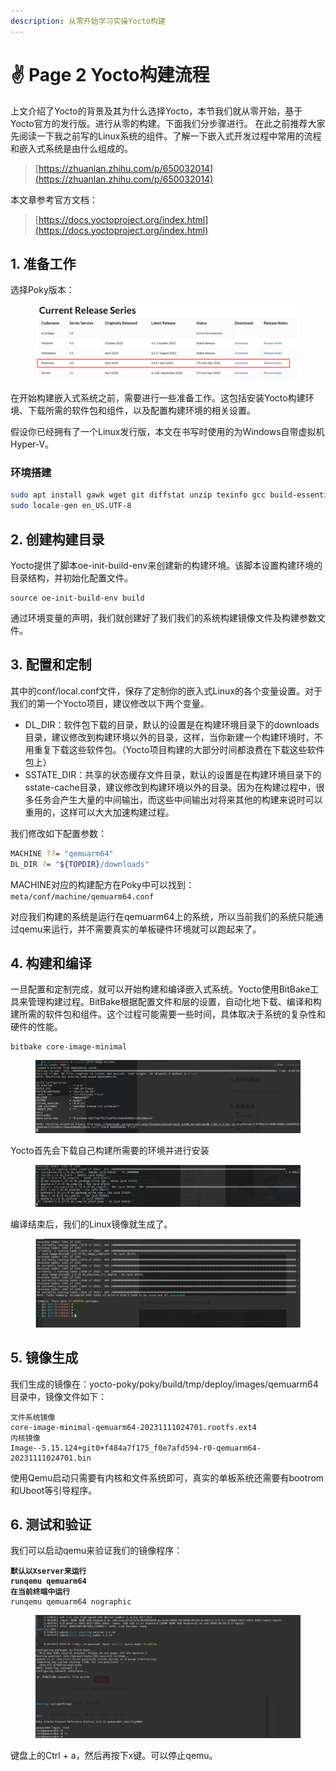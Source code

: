 ```yaml
---
description: 从零开始学习实操Yocto构建
---
```


# ✌ Page 2 Yocto构建流程

上文介绍了Yocto的背景及其为什么选择Yocto，本节我们就从零开始，基于Yocto官方的发行版。进行从零的构建。下面我们分步骤进行。 在此之前推荐大家先阅读一下我之前写的Linux系统的组件。了解一下嵌入式开发过程中常用的流程和嵌入式系统是由什么组成的。

> [https://zhuanlan.zhihu.com/p/650032014](https://zhuanlan.zhihu.com/p/650032014)

本文章参考官方文档：

> [https://docs.yoctoproject.org/index.html](https://docs.yoctoproject.org/index.html)

## 1. 准备工作

选择Poky版本：

<figure><img src="../../.gitbook/assets/image (1).png" alt=""><figcaption></figcaption></figure>

在开始构建嵌入式系统之前，需要进行一些准备工作。这包括安装Yocto构建环境、下载所需的软件包和组件，以及配置构建环境的相关设置。

假设你已经拥有了一个Linux发行版，本文在书写时使用的为Windows自带虚拟机 Hyper-V。

### 环境搭建

```sh
sudo apt install gawk wget git diffstat unzip texinfo gcc build-essential chrpath socat cpio python3 python3-pip python3-pexpect xz-utils debianutils iputils-ping python3-git python3-jinja2 libegl1-mesa libsdl1.2-dev python3-subunit mesa-common-dev zstd liblz4-tool file locales libacl1
sudo locale-gen en_US.UTF-8
```

## 2. 创建构建目录

Yocto提供了脚本oe-init-build-env来创建新的构建环境。该脚本设置构建环境的目录结构，并初始化配置文件。

```
source oe-init-build-env build
```

通过环境变量的声明，我们就创建好了我们我们的系统构建镜像文件及构建参数文件。

## 3. 配置和定制

其中的conf/local.conf文件，保存了定制你的嵌入式Linux的各个变量设置。对于我们的第一个Yocto项目，建议修改以下两个变量。

* DL\_DIR：软件包下载的目录，默认的设置是在构建环境目录下的downloads目录，建议修改到构建环境以外的目录，这样，当你新建一个构建环境时，不用重复下载这些软件包。（Yocto项目构建的大部分时间都浪费在下载这些软件包上）
* SSTATE\_DIR：共享的状态缓存文件目录，默认的设置是在构建环境目录下的sstate-cache目录，建议修改到构建环境以外的目录。因为在构建过程中，很多任务会产生大量的中间输出，而这些中间输出对将来其他的构建来说时可以重用的，这样可以大大加速构建过程。

我们修改如下配置参数：

```sh
MACHINE ??= "qemuarm64"
DL_DIR ?= "${TOPDIR}/downloads"
```

MACHINE对应的构建配方在Poky中可以找到：`meta/conf/machine/qemuarm64.conf`

对应我们构建的系统是运行在qemuarm64上的系统，所以当前我们的系统只能通过qemu来运行，并不需要真实的单板硬件环境就可以跑起来了。

## 4. 构建和编译

一旦配置和定制完成，就可以开始构建和编译嵌入式系统。Yocto使用BitBake工具来管理构建过程。BitBake根据配置文件和层的设置，自动化地下载、编译和构建所需的软件包和组件。这个过程可能需要一些时间，具体取决于系统的复杂性和硬件的性能。

```
bitbake core-image-minimal
```

<figure><img src="../../.gitbook/assets/image (2).png" alt=""><figcaption></figcaption></figure>

Yocto首先会下载自己构建所需要的环境并进行安装

<figure><img src="../../.gitbook/assets/image (3).png" alt=""><figcaption></figcaption></figure>

编译结束后，我们的Linux镜像就生成了。

<figure><img src="../../.gitbook/assets/image (4).png" alt=""><figcaption></figcaption></figure>

## 5. 镜像生成

我们生成的镜像在：yocto-poky/poky/build/tmp/deploy/images/qemuarm64 目录中，镜像文件如下：

```
文件系统镜像
core-image-minimal-qemuarm64-20231111024701.rootfs.ext4
内核镜像
Image--5.15.124+git0+f484a7f175_f0e7afd594-r0-qemuarm64-20231111024701.bin
```

使用Qemu启动只需要有内核和文件系统即可，真实的单板系统还需要有bootrom和Uboot等引导程序。

## 6. 测试和验证

我们可以启动qemu来验证我们的镜像程序：

<pre><code><strong>默认以Xserver来运行
</strong><strong>runqemu qemuarm64
</strong><strong>在当前终端中运行
</strong>runqemu qemuarm64 nographic
</code></pre>

<figure><img src="../../.gitbook/assets/image (5).png" alt=""><figcaption></figcaption></figure>

键盘上的Ctrl + a，然后再按下x键。可以停止qemu。
